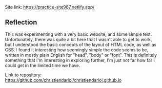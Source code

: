 Site link: https://practice-site987.netlify.app/

## Reflection
This was experimenting with a very basic website, and some simple text. Unfortunately, there was quite a bit here that I wasn't able to get to work, but I understood the basic concepts of the layout of HTML code, as well as CSS. I found it interesting how seemingly simple the code seems to be, written in mostly plain English for "head", "body" or "font". This is definitely something that I'm interesting in exploring further, I'm just not far how far I could get in the limited time we have. 

Link to repository: <https://github.com/christiendariol/christiendariol.github.io>
